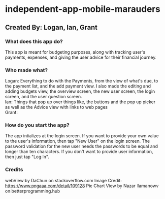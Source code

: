 # independent-app-mobile-marauders
## Created By: Logan, Ian, Grant

### What does this app do?
This app is meant for budgeting purposes, along with tracking user's payments, expenses, and giving the user advice for their financial journey.

### Who made what?
Logan: Everything to do with the Payments, from the view of what's due, to the payment list, and the add payment view. I also made the editing and adding budgets view, the overview screen, the new user screen, the login screen, and the user question screen. <br>
Ian: Things that pop up over things like, the buttons and the pop up picker as well as the Advice view with links to web pages <br>
Grant: <br>

### How do you start the app?
The app intializes at the login screen. If you want to provide your own value to the user's information, then tap "New User" on the login screen. The password validation for the new user needs the passwords to be equal and longer than ten characters. If you don't want to provide user information, then just tap "Log In".

### Credits
webView by DaChun on stackoverflow.com
Image Credit: https://www.pngaaa.com/detail/109128
Pie Chart View by Nazar Ilamanowv on betterprogramming.hub 
